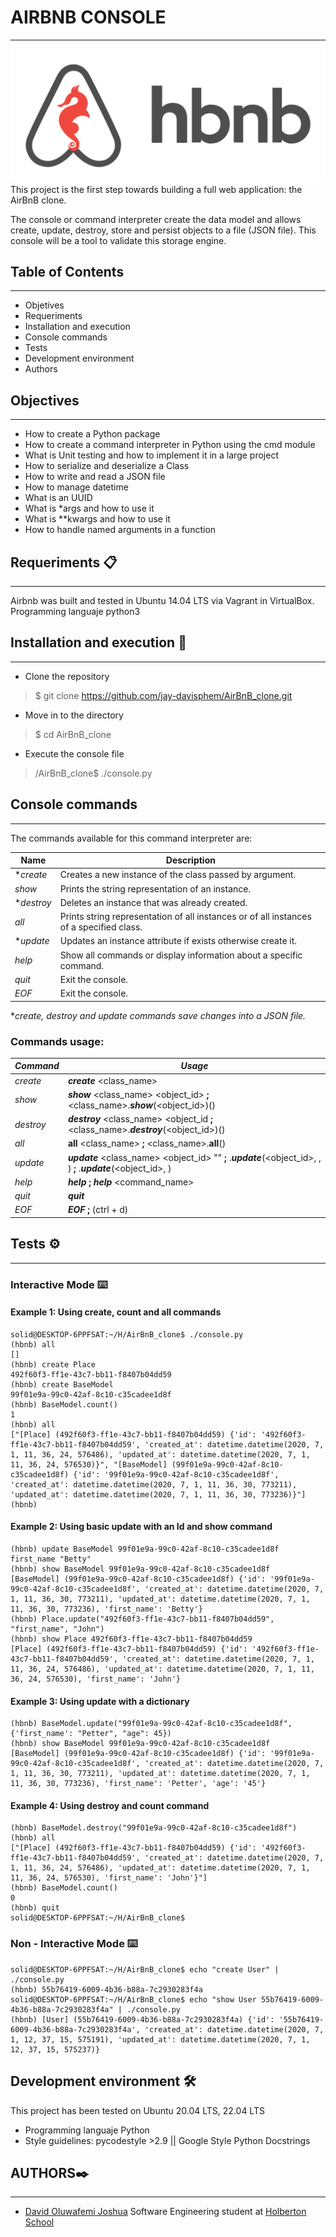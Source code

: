 # AIRBNB CONSOLE
---
<img src="/images/console.png" border="0">
This project is the first step towards building a full web application: the AirBnB clone.

The console or command interpreter create the data model and allows create, update, destroy, store and persist objects to a file (JSON file). This console will be a tool to validate this storage engine.

## Table of Contents
---
* Objetives
* Requeriments
* Installation and execution
* Console commands
* Tests
* Development environment
* Authors

## Objectives
---
* How to create a Python package
* How to create a command interpreter in Python using the cmd module
* What is Unit testing and how to implement it in a large project
* How to serialize and deserialize a Class
* How to write and read a JSON file
* How to manage datetime
* What is an UUID
* What is *args and how to use it
* What is **kwargs and how to use it
* How to handle named arguments in a function

## Requeriments 📋
---
Airbnb was built and tested in Ubuntu 14.04 LTS via Vagrant in VirtualBox. Programming languaje python3

## Installation and execution 🔧
---
* Clone the repository
> $ git clone https://github.com/jay-davisphem/AirBnB_clone.git
* Move in to the directory
> $ cd AirBnB_clone
* Execute the console file
> /AirBnB_clone$ ./console.py


## Console commands
---
The commands available for this command interpreter are:

| Name       | Description   |
| ---------- | ------------- |
|**create*| Creates a new instance of the class passed by argument.|
|*show*| Prints the string representation of an instance.                                        |
|**destroy*| Deletes an instance that was already created.                                           |
|*all*| Prints string representation of all instances or of all instances of a specified class. |
|**update*| Updates an instance attribute if exists otherwise create it.                            |
|*help*| Show all commands or display information about a specific command.|
|*quit*| Exit the console.|
|*EOF*| Exit the console.|

**create, destroy and update commands save changes into a JSON file.*

### Commands usage:


| *Command*  | *Usage* |
| -------- | -------- |
|*create*  | ***create*** <class_name>|
|*show*    | ***show*** <class_name> <object_id> **;** <class_name>.***show***(<object_id>)()|
|*destroy* | ***destroy*** <class_name> <object_id **;** <class_name>.***destroy***(<object_id>)()|
| *all*    | **all** <class_name> **;** <class_name>.**all**()|
| *update* | ***update*** <class_name> <object_id> <attribute name> "<attribute value>" **;** <class name>.***update***(<object_id>, <attribute name>, <attribute value>) **;** <class name>.***update***(<object_id>, <dictionary representation>)|
| *help*   | ***help*** **;** ***help*** <command_name>|
| *quit*   | ***quit*** |
| *EOF*    | ***EOF*** **;** (ctrl + d)|

## Tests ⚙️
---

### Interactive Mode ⌨️

#### Example 1: Using create, count and all commands
```
solid@DESKTOP-6PPFSAT:~/H/AirBnB_clone$ ./console.py
(hbnb) all
[]
(hbnb) create Place
492f60f3-ff1e-43c7-bb11-f8407b04dd59
(hbnb) create BaseModel
99f01e9a-99c0-42af-8c10-c35cadee1d8f
(hbnb) BaseModel.count()
1
(hbnb) all
["[Place] (492f60f3-ff1e-43c7-bb11-f8407b04dd59) {'id': '492f60f3-ff1e-43c7-bb11-f8407b04dd59', 'created_at': datetime.datetime(2020, 7, 1, 11, 36, 24, 576486), 'updated_at': datetime.datetime(2020, 7, 1, 11, 36, 24, 576530)}", "[BaseModel] (99f01e9a-99c0-42af-8c10-c35cadee1d8f) {'id': '99f01e9a-99c0-42af-8c10-c35cadee1d8f', 'created_at': datetime.datetime(2020, 7, 1, 11, 36, 30, 773211), 'updated_at': datetime.datetime(2020, 7, 1, 11, 36, 30, 773236)}"]
(hbnb)
```

#### Example 2: Using basic update with an Id and show command

```
(hbnb) update BaseModel 99f01e9a-99c0-42af-8c10-c35cadee1d8f first_name "Betty"
(hbnb) show BaseModel 99f01e9a-99c0-42af-8c10-c35cadee1d8f
[BaseModel] (99f01e9a-99c0-42af-8c10-c35cadee1d8f) {'id': '99f01e9a-99c0-42af-8c10-c35cadee1d8f', 'created_at': datetime.datetime(2020, 7, 1, 11, 36, 30, 773211), 'updated_at': datetime.datetime(2020, 7, 1, 11, 36, 30, 773236), 'first_name': 'Betty'}
(hbnb) Place.update("492f60f3-ff1e-43c7-bb11-f8407b04dd59", "first_name", "John")
(hbnb) show Place 492f60f3-ff1e-43c7-bb11-f8407b04dd59
[Place] (492f60f3-ff1e-43c7-bb11-f8407b04dd59) {'id': '492f60f3-ff1e-43c7-bb11-f8407b04dd59', 'created_at': datetime.datetime(2020, 7, 1, 11, 36, 24, 576486), 'updated_at': datetime.datetime(2020, 7, 1, 11, 36, 24, 576530), 'first_name': 'John'}
```

#### Example 3: Using update with a dictionary

```
(hbnb) BaseModel.update("99f01e9a-99c0-42af-8c10-c35cadee1d8f", {'first_name': "Petter", "age": 45})
(hbnb) show BaseModel 99f01e9a-99c0-42af-8c10-c35cadee1d8f
[BaseModel] (99f01e9a-99c0-42af-8c10-c35cadee1d8f) {'id': '99f01e9a-99c0-42af-8c10-c35cadee1d8f', 'created_at': datetime.datetime(2020, 7, 1, 11, 36, 30, 773211), 'updated_at': datetime.datetime(2020, 7, 1, 11, 36, 30, 773236), 'first_name': 'Petter', 'age': '45'}
```
#### Example 4: Using destroy and count command
```
(hbnb) BaseModel.destroy("99f01e9a-99c0-42af-8c10-c35cadee1d8f")
(hbnb) all
["[Place] (492f60f3-ff1e-43c7-bb11-f8407b04dd59) {'id': '492f60f3-ff1e-43c7-bb11-f8407b04dd59', 'created_at': datetime.datetime(2020, 7, 1, 11, 36, 24, 576486), 'updated_at': datetime.datetime(2020, 7, 1, 11, 36, 24, 576530), 'first_name': 'John'}"]
(hbnb) BaseModel.count()
0
(hbnb) quit
solid@DESKTOP-6PPFSAT:~/H/AirBnB_clone$
```

### Non - Interactive Mode ⌨️
```
solid@DESKTOP-6PPFSAT:~/H/AirBnB_clone$ echo "create User" | ./console.py
(hbnb) 55b76419-6009-4b36-b88a-7c2930283f4a
solid@DESKTOP-6PPFSAT:~/H/AirBnB_clone$ echo "show User 55b76419-6009-4b36-b88a-7c2930283f4a" | ./console.py
(hbnb) [User] (55b76419-6009-4b36-b88a-7c2930283f4a) {'id': '55b76419-6009-4b36-b88a-7c2930283f4a', 'created_at': datetime.datetime(2020, 7, 1, 12, 37, 15, 575191), 'updated_at': datetime.datetime(2020, 7, 1, 12, 37, 15, 575237)}
```

## Development environment 🛠️
This project has been tested on Ubuntu 20.04 LTS, 22.04 LTS

* Programming languaje Python
* Style guidelines: pycodestyle >2.9 || Google Style Python Docstrings

## AUTHORS✒️
---

* [David Oluwafemi Joshua](https://github.com/jay-davisphem) Software Engineering student at [Holberton School](https://www.holbertonschool.com/co)
